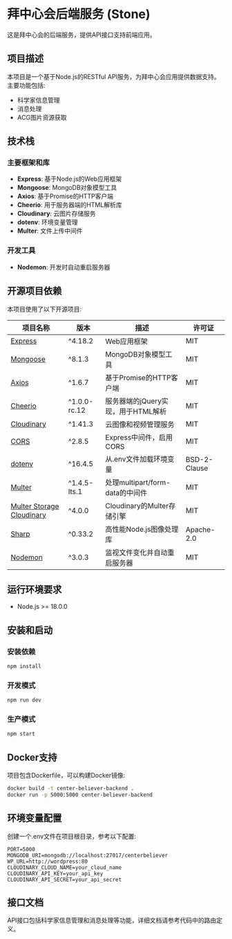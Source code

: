 # 拜中心会后端服务 (Stone)

这是拜中心会的后端服务，提供API接口支持前端应用。

## 项目描述

本项目是一个基于Node.js的RESTful API服务，为拜中心会应用提供数据支持。主要功能包括:
- 科学家信息管理
- 消息处理
- ACG图片资源获取

## 技术栈

### 主要框架和库
- **Express**: 基于Node.js的Web应用框架
- **Mongoose**: MongoDB对象模型工具
- **Axios**: 基于Promise的HTTP客户端
- **Cheerio**: 用于服务器端的HTML解析库
- **Cloudinary**: 云图片存储服务
- **dotenv**: 环境变量管理
- **Multer**: 文件上传中间件

### 开发工具
- **Nodemon**: 开发时自动重启服务器

## 开源项目依赖

本项目使用了以下开源项目:

| 项目名称 | 版本 | 描述 | 许可证 |
|---------|------|------|-------|
| [Express](https://expressjs.com/) | ^4.18.2 | Web应用框架 | MIT |
| [Mongoose](https://mongoosejs.com/) | ^8.1.3 | MongoDB对象模型工具 | MIT |
| [Axios](https://axios-http.com/) | ^1.6.7 | 基于Promise的HTTP客户端 | MIT |
| [Cheerio](https://cheerio.js.org/) | ^1.0.0-rc.12 | 服务器端的jQuery实现，用于HTML解析 | MIT |
| [Cloudinary](https://cloudinary.com/) | ^1.41.3 | 云图像和视频管理服务 | MIT |
| [CORS](https://github.com/expressjs/cors) | ^2.8.5 | Express中间件，启用CORS | MIT |
| [dotenv](https://github.com/motdotla/dotenv) | ^16.4.5 | 从.env文件加载环境变量 | BSD-2-Clause |
| [Multer](https://github.com/expressjs/multer) | ^1.4.5-lts.1 | 处理multipart/form-data的中间件 | MIT |
| [Multer Storage Cloudinary](https://github.com/affanshahid/multer-storage-cloudinary) | ^4.0.0 | Cloudinary的Multer存储引擎 | MIT |
| [Sharp](https://sharp.pixelplumbing.com/) | ^0.33.2 | 高性能Node.js图像处理库 | Apache-2.0 |
| [Nodemon](https://nodemon.io/) | ^3.0.3 | 监视文件变化并自动重启服务器 | MIT |

## 运行环境要求
- Node.js >= 18.0.0

## 安装和启动

### 安装依赖
```bash
npm install
```

### 开发模式
```bash
npm run dev
```

### 生产模式
```bash
npm start
```

## Docker支持
项目包含Dockerfile，可以构建Docker镜像:
```bash
docker build -t center-believer-backend .
docker run -p 5000:5000 center-believer-backend
```

## 环境变量配置
创建一个.env文件在项目根目录，参考以下配置:
```
PORT=5000
MONGODB_URI=mongodb://localhost:27017/centerbeliever
WP_URL=http://wordpress:80
CLOUDINARY_CLOUD_NAME=your_cloud_name
CLOUDINARY_API_KEY=your_api_key
CLOUDINARY_API_SECRET=your_api_secret
```

## 接口文档
API接口包括科学家信息管理和消息处理等功能，详细文档请参考代码中的路由定义。
